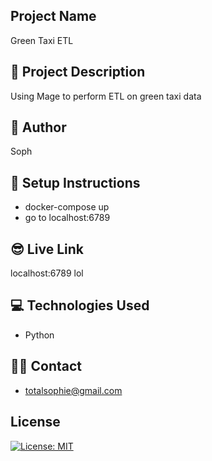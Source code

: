 ## Project Name

Green Taxi ETL

## 🔭 Project Description

Using Mage to perform ETL on green taxi data
## 👷 Author

Soph

## 🔨 Setup Instructions
- docker-compose up
- go to localhost:6789

## 😎 Live Link
localhost:6789 lol

## 💻 Technologies Used
- Python


## 👨‍💻 Contact
- totalsophie@gmail.com

## License
[![License: MIT](https://img.shields.io/badge/License-MIT-yellow.svg)](https://opensource.org/licenses/MIT)

